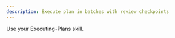 ```yaml
---
description: Execute plan in batches with review checkpoints
---
```


Use your Executing-Plans skill.
